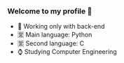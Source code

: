 ### Welcome to my profile 🔱





- 👝 Working only with back-end
- 🈺 Main language: Python
- 🈺 Second language: C
- ⌚ Studying Computer Engineering
